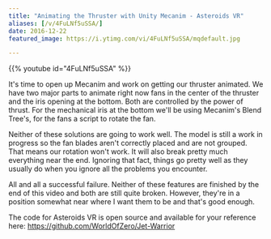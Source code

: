 ```yaml
---
title: "Animating the Thruster with Unity Mecanim - Asteroids VR"
aliases: [/v/4FuLNf5uSSA/]
date: 2016-12-22
featured_image: https://i.ytimg.com/vi/4FuLNf5uSSA/mqdefault.jpg

---
```


{{% youtube id="4FuLNf5uSSA" %}}

It's time to open up Mecanim and work on getting our thruster animated. We have two major parts to animate right now fans in the center of the thruster and the iris opening at the bottom. Both are controlled by the power of thrust. For the mechanical iris at the bottom we'll be using Mecanim's Blend Tree's, for the fans a script to rotate the fan.

Neither of these solutions are going to work well. The model is still a work in progress so the fan blades aren't correctly placed and are not grouped. That means our rotation won't work. It will also break pretty much everything near the end. Ignoring that fact, things go pretty well as they usually do when you ignore all the problems you encounter.

All and all a successful failure. Neither of these features are finished by the end of this video and both are still quite broken. However, they're in a position somewhat near where I want them to be and that's good enough.

The code for Asteroids VR is open source and available for your reference here: https://github.com/WorldOfZero/Jet-Warrior
